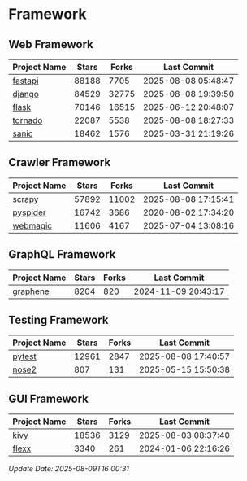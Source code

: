 # Framework

## Web Framework
| Project Name | Stars | Forks | Last Commit |
| ------------ | ----- | ----- | ----------- |
| [fastapi](https://github.com/fastapi/fastapi) | 88188 | 7705 | 2025-08-08 05:48:47 |
| [django](https://github.com/django/django) | 84529 | 32775 | 2025-08-08 19:39:50 |
| [flask](https://github.com/pallets/flask) | 70146 | 16515 | 2025-06-12 20:48:07 |
| [tornado](https://github.com/tornadoweb/tornado) | 22087 | 5538 | 2025-08-08 18:27:33 |
| [sanic](https://github.com/sanic-org/sanic) | 18462 | 1576 | 2025-03-31 21:19:26 |

## Crawler Framework
| Project Name | Stars | Forks | Last Commit |
| ------------ | ----- | ----- | ----------- |
| [scrapy](https://github.com/scrapy/scrapy) | 57892 | 11002 | 2025-08-08 17:15:41 |
| [pyspider](https://github.com/binux/pyspider) | 16742 | 3686 | 2020-08-02 17:34:20 |
| [webmagic](https://github.com/code4craft/webmagic) | 11606 | 4167 | 2025-07-04 13:08:16 |

## GraphQL Framework
| Project Name | Stars | Forks | Last Commit |
| ------------ | ----- | ----- | ----------- |
| [graphene](https://github.com/graphql-python/graphene) | 8204 | 820 | 2024-11-09 20:43:17 |

## Testing Framework
| Project Name | Stars | Forks | Last Commit |
| ------------ | ----- | ----- | ----------- |
| [pytest](https://github.com/pytest-dev/pytest) | 12961 | 2847 | 2025-08-08 17:40:57 |
| [nose2](https://github.com/nose-devs/nose2) | 807 | 131 | 2025-05-15 15:50:38 |

## GUI Framework
| Project Name | Stars | Forks | Last Commit |
| ------------ | ----- | ----- | ----------- |
| [kivy](https://github.com/kivy/kivy) | 18536 | 3129 | 2025-08-03 08:37:40 |
| [flexx](https://github.com/flexxui/flexx) | 3340 | 261 | 2024-01-06 22:16:26 |

*Update Date: 2025-08-09T16:00:31*